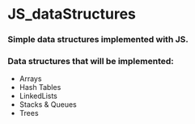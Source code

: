 # JS_dataStructures

### Simple data structures implemented with JS.

### Data structures that will be implemented: 
* Arrays
* Hash Tables
* LinkedLists
* Stacks & Queues
* Trees
